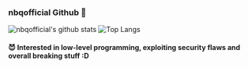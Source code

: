 ### nbqofficial Github 👋
![nbqofficial's github stats](https://github-readme-stats.vercel.app/api?username=nbqofficial&show_icons=true&hide_border=false&count_private=true&theme=dracula)
![Top Langs](https://github-readme-stats.vercel.app/api/top-langs/?username=nbqofficial&layout=compact&theme=dracula)
#### 😈 Interested in low-level programming, exploiting security flaws and overall breaking stuff :D
